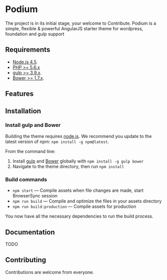 Podium
===
The project is in its initial stage, your welcome to Contribute.
Podium is a simple, flexible & powerful AngularJS starter theme for wordpress, foundation and gulp support

Requirements
---
- [Node.js 4.5](https://nodejs.org).
- [PHP >= 5.6.x](http://php.net/)
- [gulp >= 3.9.x](http://gulpjs.com/).
- [Bower >= 1.7.x](http://bower.io/).

Features
---

Installation
---


### Install gulp and Bower

Building the theme requires [node.js](http://nodejs.org/download/). We recommend you update to the latest version of npm: `npm install -g npm@latest`.

From the command line:

1. Install [gulp](http://gulpjs.com) and [Bower](http://bower.io/) globally with `npm install -g gulp bower`
2. Navigate to the theme directory, then run `npm install`

### Build commands

* `npm start` — Compile assets when file changes are made, start BrowserSync session
* `npm run build` — Compile and optimize the files in your assets directory
* `npm run build:production` — Compile assets for production

You now have all the necessary dependencies to run the build process.


## Documentation
TODO

## Contributing

Contributions are welcome from everyone.
